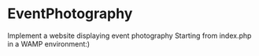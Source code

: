 # EventPhotography
Implement a website displaying event photography
Starting from index.php in a WAMP environment:)
